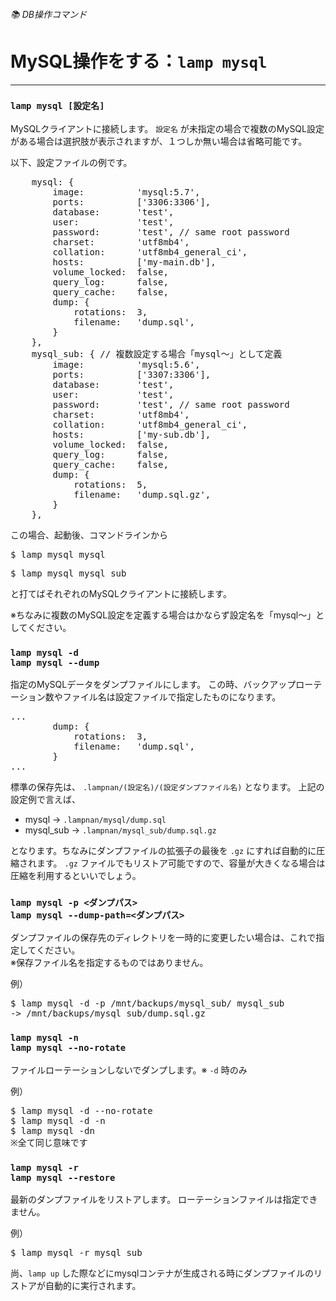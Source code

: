 ###### 📚 DB操作コマンド

# MySQL操作をする：`lamp mysql`
----------------------------------------------------------------------

### `lamp mysql [設定名]`

MySQLクライアントに接続します。
`設定名` が未指定の場合で複数のMySQL設定がある場合は選択肢が表示されますが、１つしか無い場合は省略可能です。

以下、設定ファイルの例です。

<pre class="cmd">
    mysql: {
        image:          'mysql:5.7',
        ports:          ['3306:3306'],
        database:       'test',
        user:           'test',
        password:       'test', // same root password
        charset:        'utf8mb4',
        collation:      'utf8mb4_general_ci',
        hosts:          ['my-main.db'],
        volume_locked:  false,
        query_log:      false,
        query_cache:    false,
        dump: {
            rotations:  3,
            filename:   'dump.sql',
        }
    },
    mysql_sub: { <span class="comment">// 複数設定する場合「mysql～」として定義</span>
        image:          'mysql:5.6',
        ports:          ['3307:3306'],
        database:       'test',
        user:           'test',
        password:       'test', // same root password
        charset:        'utf8mb4',
        collation:      'utf8mb4_general_ci',
        hosts:          ['my-sub.db'],
        volume_locked:  false,
        query_log:      false,
        query_cache:    false,
        dump: {
            rotations:  5,
            filename:   'dump.sql.gz',
        }
    },
</pre>

この場合、起動後、コマンドラインから

<pre class="cmd">
$ lamp mysql mysql
</pre>
<pre class="cmd">
$ lamp mysql mysql_sub
</pre>

と打てばそれぞれのMySQLクライアントに接続します。

※ちなみに複数のMySQL設定を定義する場合はかならず設定名を「mysql～」としてください。


### `lamp mysql -d`<br>`lamp mysql --dump`

指定のMySQLデータをダンプファイルにします。
この時、バックアップローテーション数やファイル名は設定ファイルで指定したものになります。
<pre class="cmd">
...
        dump: {
            rotations:  3,
            filename:   'dump.sql',
        }
...
</pre>

標準の保存先は、 `.lampnan/(設定名)/(設定ダンプファイル名)` となります。
上記の設定例で言えば、

- mysql -> `.lampnan/mysql/dump.sql`
- mysql_sub -> `.lampnan/mysql_sub/dump.sql.gz`

となります。ちなみにダンプファイルの拡張子の最後を `.gz` にすれば自動的に圧縮されます。
`.gz` ファイルでもリストア可能ですので、容量が大きくなる場合は圧縮を利用するといいでしょう。

### `lamp mysql -p <ダンプパス>`<br>`lamp mysql --dump-path=<ダンプパス>`

ダンプファイルの保存先のディレクトリを一時的に変更したい場合は、これで指定してください。  
※保存ファイル名を指定するものではありません。

例）
<pre class="cmd">
$ lamp mysql -d -p /mnt/backups/mysql_sub/ mysql_sub
-> /mnt/backups/mysql_sub/dump.sql.gz
</pre>


### `lamp mysql -n`<br>`lamp mysql --no-rotate`

ファイルローテーションしないでダンプします。※ `-d` 時のみ

例）
<pre class="cmd">
$ lamp mysql -d --no-rotate
$ lamp mysql -d -n
$ lamp mysql -dn
※全て同じ意味です
</pre>


### `lamp mysql -r`<br>`lamp mysql --restore`
最新のダンプファイルをリストアします。
ローテーションファイルは指定できません。

例）
<pre class="cmd">
$ lamp mysql -r mysql_sub
</pre>

尚、`lamp up` した際などにmysqlコンテナが生成される時にダンプファイルのリストアが自動的に実行されます。
